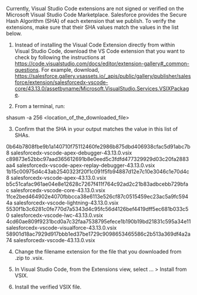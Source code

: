 Currently, Visual Studio Code extensions are not signed or verified on the
Microsoft Visual Studio Code Marketplace. Salesforce provides the Secure Hash
Algorithm (SHA) of each extension that we publish. To verify the extensions,
make sure that their SHA values match the values in the list below.

1. Instead of installing the Visual Code Extension directly from within Visual
   Studio Code, download the VS Code extension that you want to check by
   following the instructions at
   https://code.visualstudio.com/docs/editor/extension-gallery#_common-questions.
   For example, download,
   https://salesforce.gallery.vsassets.io/_apis/public/gallery/publisher/salesforce/extension/salesforcedx-vscode-core/43.13.0/assetbyname/Microsoft.VisualStudio.Services.VSIXPackage.

2. From a terminal, run:

shasum -a 256 <location_of_the_downloaded_file>

3. Confirm that the SHA in your output matches the value in this list of SHAs.

0b64b7808fbe9b1a140710f75112460fe2986b875dbd406938cfac5d91abc7b8  salesforcedx-vscode-apex-debugger-43.13.0.vsix
c89873e52bbc97aad365612691b8e0eed5c3fdfd477329929d03c20fa2883aa4  salesforcedx-vscode-apex-replay-debugger-43.13.0.vsix
1b15c00975d4c43ab2540323f20f1c091f5fb94887d12e7c10e3046c1e70d4c8  salesforcedx-vscode-apex-43.13.0.vsix
b5c51cafac961ae04e8e12628c7267f411f764c92ad2c21b83adbcebb729bfac  salesforcedx-vscode-core-43.13.0.vsix
1fce2bed464902e4070fbbcca38e6113e526cf87c0515459ec23ac5a9fc5944a  salesforcedx-vscode-lightning-43.13.0.vsix
5530f1b3c6281c0fe770d7a5343d4c95fc56d4126bef4419dff5ec681b033c50  salesforcedx-vscode-lwc-43.13.0.vsix
4cd60ae809f9231bcd0a7c32faa7538795efece1b190b19bd21831c595a34e11  salesforcedx-vscode-visualforce-43.13.0.vsix
58901d18ac7929d917bbb1ed37be1729c9098653465586c2b513a369df4a2a74  salesforcedx-vscode-43.13.0.vsix


4. Change the filename extension for the file that you downloaded from .zip to
.vsix.

5. In Visual Studio Code, from the Extensions view, select ... > Install from
VSIX.

6. Install the verified VSIX file.
